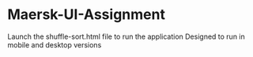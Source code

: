 # Maersk-UI-Assignment

Launch the shuffle-sort.html file to run the application
Designed to run in mobile and desktop versions
